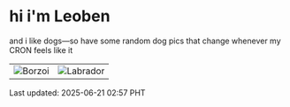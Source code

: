 # hi i'm Leoben

and i like dogs—so have some random dog pics that change whenever my CRON feels like it

|  |  |
|--------|----------|
| ![Borzoi](https://random-dog-vercel.vercel.app/api/random-borzoi?v=1750445874) | ![Labrador](https://random-dog-vercel.vercel.app/api/random-labrador?v=1750445874) |

Last updated: 2025-06-21 02:57 PHT
